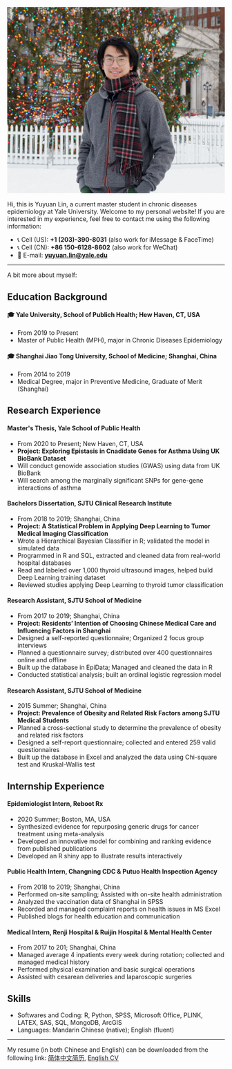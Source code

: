 <!--- Photo --> 
<div align="center">
<img src = "materials/portrait.JPG" class="img-responsive" width=600>
</div>

<!--- Greeting -->
Hi, this is Yuyuan Lin, a current master student in chronic diseases epidemiology at Yale University. Welcome to my personal website! If you are interested in my experience, feel free to contact me using the following information:

<!--- Contact me -->
* :telephone_receiver: Cell (US): **+1 (203)-390-8031** (also work for iMessage & FaceTime)
* :telephone_receiver: Cell (CN): **+86 150-6128-8602** (also work for WeChat)
* :email: E-mail: **yuyuan.lin@yale.edu**

****
<!--- My resume -->
A bit more about myself:
## Education Background

#### :mortar_board: Yale University, School of Publich Health; Hew Haven, CT, USA
* From 2019 to Present
* Master of Public Health (MPH), major in Chronic Diseases Epidemiology

#### :mortar_board: Shanghai Jiao Tong University, School of Medicine; Shanghai, China
* From 2014 to 2019
* Medical Degree, major in Preventive Medicine, Graduate of Merit (Shanghai)

## Research Experience

#### Master's Thesis, Yale School of Public Health
* From 2020 to Present; New Haven, CT, USA
* **Project: Exploring Epistasis in Cnadidate Genes for Asthma Using UK BioBank Dataset**
* Will conduct genowide association studies (GWAS) using data from UK BioBank
* Will search among the marginally significant SNPs for gene-gene interactions of asthma


#### Bachelors Dissertation, SJTU Clinical Research Institute
* From 2018 to 2019; Shanghai, China
* **Project: A Statistical Problem in Applying Deep Learning to Tumor Medical Imaging Classification**
* Wrote a Hierarchical Bayesian Classifier in R; validated the model in simulated data
* Programmed in R and SQL, extracted and cleaned data from real-world hospital databases
* Read and labeled over 1,000 thyroid ultrasound images, helped build Deep Learning training dataset
* Reviewed studies applying Deep Learning to thyroid tumor classification


#### Research Assistant, SJTU School of Medicine
* From 2017 to 2019; Shanghai, China
* **Project: Residents’ Intention of Choosing Chinese Medical Care and Influencing Factors in Shanghai**
* Designed a self-reported questionnaire; Organized 2 focus group interviews
* Planned a questionnaire survey; distributed over 400 questionnaires online and offline
* Built up the database in EpiData; Managed and cleaned the data in R
* Conducted statistical analysis; built an ordinal logistic regression model

#### Research Assistant, SJTU School of Medicine
* 2015 Summer; Shanghai, China
* **Project: Prevalence of Obesity and Related Risk Factors among SJTU Medical Students**
* Planned a cross-sectional study to determine the prevalence of obesity and related risk factors
* Designed a self-report questionnaire; collected and entered 259 valid questionnaires
* Built up the database in Excel and analyzed the data using Chi-square test and Kruskal-Wallis test


## Internship Experience

#### Epidemiologist Intern, Reboot Rx
* 2020 Summer; Boston, MA, USA
* Synthesized evidence for repurposing generic drugs for cancer treatment using meta-analysis
* Developed an innovative model for combining and ranking evidence from published publications
* Developed an R shiny app to illustrate results interactively

#### Public Health Intern, Changning CDC & Putuo Health Inspection Agency
* From 2018 to 2019; Shanghai, China
* Performed on-site sampling; Assisted with on-site health administration
* Analyzed the vaccination data of Shanghai in SPSS
* Recorded and managed complaint reports on health issues in MS Excel
* Published blogs for health education and communication


#### Medical Intern, Renji Hospital & Ruijin Hospital & Mental Health Center
* From 2017 to 201; Shanghai, China
* Managed average 4 inpatients every week during rotation; collected and managed medical history
* Performed physical examination and basic surgical operations 
* Assisted with cesarean deliveries and laparoscopic surgeries


## Skills
* Softwares and Coding: R, Python, SPSS, Microsoft Office, PLINK, LATEX, SAS, SQL, MongoDB, ArcGIS
* Languages: Mandarin Chinese (native); English (fluent)

****

<!--- Download My Resume -->
My resume (in both Chinese and English) can be downloaded from the following link: [简体中文简历](https://github.com/yuyuan-lin/yuyuan-lin.github.io/blob/master/materials/YuyuanLin_resume_CN.pdf), [English CV](https://github.com/yuyuan-lin/yuyuan-lin.github.io/blob/master/materials/yuyuan_cv.pdf)
